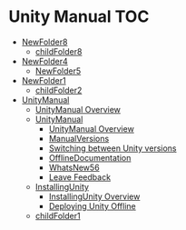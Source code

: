 Unity Manual TOC
================

 - [NewFolder8]()
	 - [childFolder8](childFolder8.md)
 - [NewFolder4](NewFolder4.md)
	 - [NewFolder5](NewFolder5_3.md)
 - [NewFolder1](NewFolder1.md)
	 - [childFolder2](childFolder2.md)
 - [UnityManual]()
	 - [UnityManual Overview](UnityManual.md)
	 - [UnityManual]()
		 - [UnityManual Overview](UnityManual_1.md)
		 - [ManualVersions](ManualVersions.md)
		 - [Switching between Unity versions](SwitchingDocumentationVersions.md)
		 - [OfflineDocumentation](OfflineDocumentation.md)
		 - [WhatsNew56](WhatsNew56.md)
		 - [Leave Feedback](LeaveFeedback.md)
	 - [InstallingUnity]()
		 - [InstallingUnity Overview](InstallingUnity.md)
		 - [Deploying Unity Offline](DeployingUnityOffline.md)
	 - [childFolder1](childFolder1.md)

